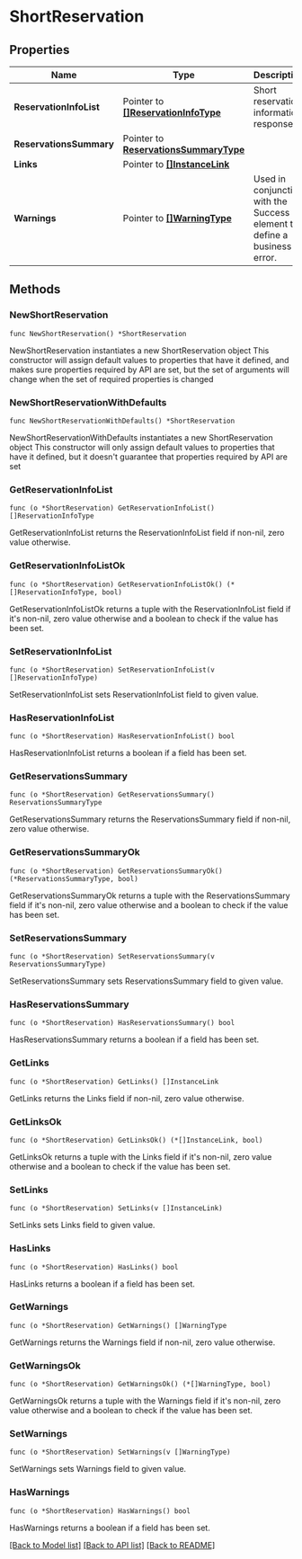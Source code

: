 # ShortReservation

## Properties

Name | Type | Description | Notes
------------ | ------------- | ------------- | -------------
**ReservationInfoList** | Pointer to [**[]ReservationInfoType**](ReservationInfoType.md) | Short reservation information response. | [optional] 
**ReservationsSummary** | Pointer to [**ReservationsSummaryType**](ReservationsSummaryType.md) |  | [optional] 
**Links** | Pointer to [**[]InstanceLink**](InstanceLink.md) |  | [optional] 
**Warnings** | Pointer to [**[]WarningType**](WarningType.md) | Used in conjunction with the Success element to define a business error. | [optional] 

## Methods

### NewShortReservation

`func NewShortReservation() *ShortReservation`

NewShortReservation instantiates a new ShortReservation object
This constructor will assign default values to properties that have it defined,
and makes sure properties required by API are set, but the set of arguments
will change when the set of required properties is changed

### NewShortReservationWithDefaults

`func NewShortReservationWithDefaults() *ShortReservation`

NewShortReservationWithDefaults instantiates a new ShortReservation object
This constructor will only assign default values to properties that have it defined,
but it doesn't guarantee that properties required by API are set

### GetReservationInfoList

`func (o *ShortReservation) GetReservationInfoList() []ReservationInfoType`

GetReservationInfoList returns the ReservationInfoList field if non-nil, zero value otherwise.

### GetReservationInfoListOk

`func (o *ShortReservation) GetReservationInfoListOk() (*[]ReservationInfoType, bool)`

GetReservationInfoListOk returns a tuple with the ReservationInfoList field if it's non-nil, zero value otherwise
and a boolean to check if the value has been set.

### SetReservationInfoList

`func (o *ShortReservation) SetReservationInfoList(v []ReservationInfoType)`

SetReservationInfoList sets ReservationInfoList field to given value.

### HasReservationInfoList

`func (o *ShortReservation) HasReservationInfoList() bool`

HasReservationInfoList returns a boolean if a field has been set.

### GetReservationsSummary

`func (o *ShortReservation) GetReservationsSummary() ReservationsSummaryType`

GetReservationsSummary returns the ReservationsSummary field if non-nil, zero value otherwise.

### GetReservationsSummaryOk

`func (o *ShortReservation) GetReservationsSummaryOk() (*ReservationsSummaryType, bool)`

GetReservationsSummaryOk returns a tuple with the ReservationsSummary field if it's non-nil, zero value otherwise
and a boolean to check if the value has been set.

### SetReservationsSummary

`func (o *ShortReservation) SetReservationsSummary(v ReservationsSummaryType)`

SetReservationsSummary sets ReservationsSummary field to given value.

### HasReservationsSummary

`func (o *ShortReservation) HasReservationsSummary() bool`

HasReservationsSummary returns a boolean if a field has been set.

### GetLinks

`func (o *ShortReservation) GetLinks() []InstanceLink`

GetLinks returns the Links field if non-nil, zero value otherwise.

### GetLinksOk

`func (o *ShortReservation) GetLinksOk() (*[]InstanceLink, bool)`

GetLinksOk returns a tuple with the Links field if it's non-nil, zero value otherwise
and a boolean to check if the value has been set.

### SetLinks

`func (o *ShortReservation) SetLinks(v []InstanceLink)`

SetLinks sets Links field to given value.

### HasLinks

`func (o *ShortReservation) HasLinks() bool`

HasLinks returns a boolean if a field has been set.

### GetWarnings

`func (o *ShortReservation) GetWarnings() []WarningType`

GetWarnings returns the Warnings field if non-nil, zero value otherwise.

### GetWarningsOk

`func (o *ShortReservation) GetWarningsOk() (*[]WarningType, bool)`

GetWarningsOk returns a tuple with the Warnings field if it's non-nil, zero value otherwise
and a boolean to check if the value has been set.

### SetWarnings

`func (o *ShortReservation) SetWarnings(v []WarningType)`

SetWarnings sets Warnings field to given value.

### HasWarnings

`func (o *ShortReservation) HasWarnings() bool`

HasWarnings returns a boolean if a field has been set.


[[Back to Model list]](../README.md#documentation-for-models) [[Back to API list]](../README.md#documentation-for-api-endpoints) [[Back to README]](../README.md)


